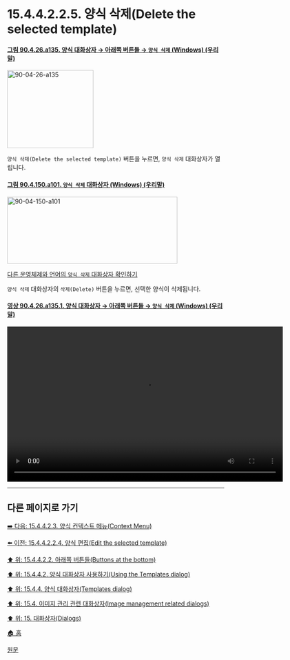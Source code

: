 # 15.4.4.2.2.5. 양식 삭제(Delete the selected template)

<a id="90-04-26-a135"></a>

#### [그림 90.4.26.a135. 양식 대화상자 → 아래쪽 버튼들 → `양식 삭제` (Windows) (우리말)](./90-04-0026-templates.md#90-04-26-a135)
<img width="200" height="181" alt="90-04-26-a135" src="https://github.com/user-attachments/assets/307146da-cdff-4040-9136-18eb6f57048f" />

`양식 삭제(Delete the selected template)` 버튼을 누르면, `양식 삭제` 대화상자가 열립니다.

<a id="90-04-150-a101"></a>

#### [그림 90.4.150.a101. `양식 삭제` 대화상자 (Windows) (우리말)](./90-04-0150-delete_template.md#90-04-150-a101)
<img width="395" height="155" alt="90-04-150-a101" src="https://github.com/user-attachments/assets/30b6e809-9efa-4f00-b082-59206fd6ce98" />

[다른 운영체제와 언어의 `양식 삭제` 대화상자 확인하기](./90-04-0150-delete_template.md#90-04-150-a102)

`양식 삭제` 대화상자의 `삭제(Delete)` 버튼을 누르면, 선택한 양식이 삭제됩니다.

<a id="90-04-26-a135-01"></a>

#### [영상 90.4.26.a135.1. 양식 대화상자 → 아래쪽 버튼들 → `양식 삭제` (Windows) (우리말)](./90-04-0026-templates.md#90-04-26-a135-01)
<video controls="controls" width="640" height="360" src="https://github.com/user-attachments/assets/7a033744-fc02-49fc-9395-1e8dbc451389"></video>

***

## 다른 페이지로 가기

[➡️ 다음: 15.4.4.2.3. 양식 컨텍스트 메뉴(Context Menu)](./15-04-04-02-03-00-context_menu.md)

[⬅️ 이전: 15.4.4.2.2.4. 양식 편집(Edit the selected template)](./15-04-04-02-02-04-edit_the_selected_template.md)

[⬆️ 위: 15.4.4.2.2. 아래쪽 버튼들(Buttons at the bottom)](./15-04-04-02-02-00-buttons_at_the_bottom.md)

[⬆️ 위: 15.4.4.2. 양식 대화상자 사용하기(Using the Templates dialog)](./15-04-04-02-00-using_the_templates_dialog.md)

[⬆️ 위: 15.4.4. 양식 대화상자(Templates dialog)](./15-04-04-00-templates-dialog.md)

[⬆️ 위: 15.4. 이미지 관리 관련 대화상자(Image management related dialogs)](./15-04-00-image-management-related-dialogs.md)

[⬆️ 위: 15. 대화상자(Dialogs)](./15-00-dialogs.md)

[🏠 홈](./00-home.md)

[원문](https://docs.gimp.org/2.10/ko/gimp-template-dialog.html#idm21357)